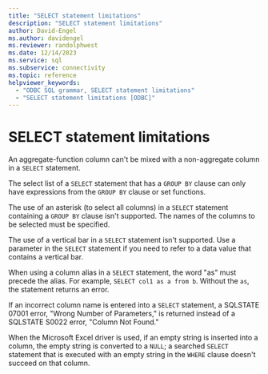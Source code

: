 ```yaml
---
title: "SELECT statement limitations"
description: "SELECT statement limitations"
author: David-Engel
ms.author: davidengel
ms.reviewer: randolphwest
ms.date: 12/14/2023
ms.service: sql
ms.subservice: connectivity
ms.topic: reference
helpviewer_keywords:
  - "ODBC SQL grammar, SELECT statement limitations"
  - "SELECT statement limitations [ODBC]"
---
```

# SELECT statement limitations

An aggregate-function column can't be mixed with a non-aggregate column in a `SELECT` statement.

The select list of a `SELECT` statement that has a `GROUP BY` clause can only have expressions from the `GROUP BY` clause or set functions.

The use of an asterisk (to select all columns) in a `SELECT` statement containing a `GROUP BY` clause isn't supported. The names of the columns to be selected must be specified.

The use of a vertical bar in a `SELECT` statement isn't supported. Use a parameter in the `SELECT` statement if you need to refer to a data value that contains a vertical bar.

When using a column alias in a `SELECT` statement, the word "as" must precede the alias. For example, `SELECT col1 as a from b`. Without the `as`, the statement returns an error.

If an incorrect column name is entered into a `SELECT` statement, a SQLSTATE 07001 error, "Wrong Number of Parameters," is returned instead of a SQLSTATE S0022 error, "Column Not Found."

When the Microsoft Excel driver is used, if an empty string is inserted into a column, the empty string is converted to a `NULL`; a searched `SELECT` statement that is executed with an empty string in the `WHERE` clause doesn't succeed on that column.
